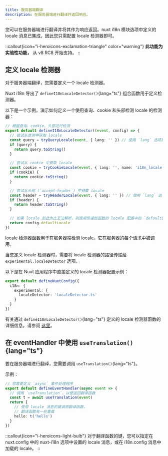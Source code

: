 ```yaml
---
title: 服务器端翻译
description: 在服务器端进行翻译并返回响应。
---
```


您可以在服务器端进行翻译并将其作为响应返回。nuxt i18n 模块选项中定义的 locale 消息已集成，因此您只需配置 locale 检测器即可。

::callout{icon="i-heroicons-exclamation-triangle" color="warning"}
**此功能为实验性功能，** 从 v8 RC8 开始支持。
::

## 定义 locale 检测器

对于服务器端翻译，您需要定义一个 locale 检测器。

Nuxt i18n 导出了 `defineI18nLocaleDetector()`{lang="ts"} 组合函数用于定义检测器。

以下是一个示例，演示如何定义一个使用查询、cookie 和头部检测 locale 的检测器：

```ts [i18n/localeDetector.ts]
// 根据查询、cookie、头部进行检测
export default defineI18nLocaleDetector((event, config) => {
  // 尝试从查询中获取 locale
  const query = tryQueryLocale(event, { lang: '' }) // 使用 `lang` 选项禁用 locale 的默认值
  if (query) {
    return query.toString()
  }

  // 尝试从 cookie 中获取 locale
  const cookie = tryCookieLocale(event, { lang: '', name: 'i18n_locale' }) // 使用 `lang` 选项禁用 locale 的默认值
  if (cookie) {
    return cookie.toString()
  }

  // 尝试从头部 (`accept-header`) 中获取 locale
  const header = tryHeaderLocale(event, { lang: '' }) // 使用 `lang` 选项禁用 locale 的默认值
  if (header) {
    return header.toString()
  }

  // 如果 locale 到此为止无法解析，则使用传递给函数的 locale 配置中的 `defaultLocale` 值进行解析
  return config.defaultLocale
})
```

locale 检测器函数用于在服务器端检测 locale。它在服务器的每个请求中被调用。

当您定义 locale 检测器时，需要将 locale 检测器的路径传递给 `experimental.localeDetector` 选项。

以下是在 Nuxt 应用程序中直接定义的 locale 检测器配置示例：

```ts [nuxt.config.ts]
export default defineNuxtConfig({
  i18n: {
    experimental: {
      localeDetector: 'localeDetector.ts'
    }
  }
})
```

有关通过 `defineI18nLocaleDetector()`{lang="ts"} 定义的 locale 检测器函数的详细信息，请参阅 [这里](/docs/composables/define-i18n-locale-detector)。

## 在 eventHandler 中使用 `useTranslation()`{lang="ts"}

要在服务器端进行翻译，您需要调用 `useTranslation()`{lang="ts"}。

示例：

```ts
// 您需要定义 `async` 事件处理程序
export default defineEventHandler(async event => {
  // 调用 `useTranslation`，以便返回翻译函数
  const t = await useTranslation(event)
  return {
    // 使用 locale 消息的键调用翻译函数，
    // 翻译函数有一些重载
    hello: t('hello')
  }
})
```

::callout{icon="i-heroicons-light-bulb"}
对于翻译函数的键，您可以指定在 nuxt.config 中的 nuxt-i18n 选项中设置的 locale 消息，或在 i18n.config 消息中加载的 locale。
::